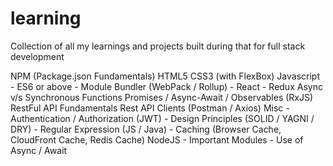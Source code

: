 # learning
Collection of all my learnings and projects built during that for full stack development

NPM (Package.json Fundamentals)
HTML5
CSS3 (with FlexBox)
Javascript
	- ES6 or above
	- Module Bundler (WebPack / Rollup)
 	- React
	- Redux
Async v/s Synchronous Functions
Promises / Async-Await / Observables (RxJS)
RestFul API Fundamentals
Rest API Clients (Postman / Axios)
Misc
	- Authentication / Authorization (JWT)
	- Design Principles (SOLID / YAGNI / DRY)
	- Regular Expression (JS / Java)
	- Caching (Browser Cache, CloudFront Cache, Redis Cache)
NodeJS
	- Important Modules
	- Use of Async / Await
